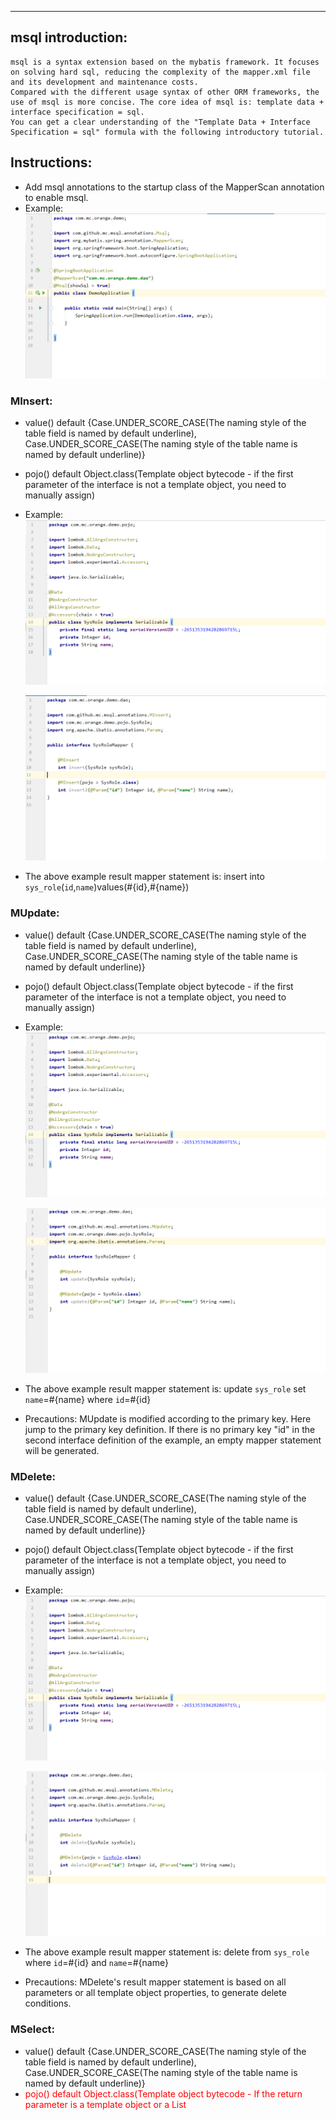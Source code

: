 ***

## **msql introduction:**

    msql is a syntax extension based on the mybatis framework. It focuses on solving hard sql, reducing the complexity of the mapper.xml file and its development and maintenance costs.
    Compared with the different usage syntax of other ORM frameworks, the use of msql is more concise. The core idea of msql is: template data + interface specification = sql.
    You can get a clear understanding of the "Template Data + Interface Specification = sql" formula with the following introductory tutorial.


## **Instructions:**

  * Add msql annotations to the startup class of the MapperScan annotation to enable msql.
  * Example:
    ![image](./images/20190808014446.png)


### MInsert:
  * value() default {Case.UNDER_SCORE_CASE(The naming style of the table field is named by default underline), Case.UNDER_SCORE_CASE(The naming style of the table name is named by default underline)}
  * pojo() default Object.class(Template object bytecode - if the first parameter of the interface is not a template object, you need to manually assign)
  * Example:
    ![image](./images/20190808023855.png)

    ![image](./images/20190808024026.png)
  * The above example result mapper statement is: insert into `sys_role`(`id`,`name`)values(#{id},#{name})


### MUpdate:
  * value() default {Case.UNDER_SCORE_CASE(The naming style of the table field is named by default underline), Case.UNDER_SCORE_CASE(The naming style of the table name is named by default underline)}
  * pojo() default Object.class(Template object bytecode - if the first parameter of the interface is not a template object, you need to manually assign)
  * Example:
    ![image](./images/20190808023855.png)

    ![image](./images/20190808105417.png)
  * The above example result mapper statement is: update `sys_role` set `name`=#{name} where `id`=#{id}
  * Precautions: MUpdate is modified according to the primary key. Here jump to the primary key definition. If there is no primary key "id" in the second interface definition of the example, an empty mapper statement will be generated.


### MDelete:

  * value() default {Case.UNDER_SCORE_CASE(The naming style of the table field is named by default underline), Case.UNDER_SCORE_CASE(The naming style of the table name is named by default underline)}
  * pojo() default Object.class(Template object bytecode - if the first parameter of the interface is not a template object, you need to manually assign)
  * Example:
    ![image](./images/20190808023855.png)

    ![image](./images/20190808111258.png)
  * The above example result mapper statement is: delete from `sys_role` where `id`=#{id} and `name`=#{name}
  * Precautions: MDelete's result mapper statement is based on all parameters or all template object properties, to generate delete conditions.


### MSelect:

  * value() default {Case.UNDER_SCORE_CASE(The naming style of the table field is named by default underline), Case.UNDER_SCORE_CASE(The naming style of the table name is named by default underline)}
  * <label style="color:red">pojo() default Object.class(Template object bytecode - If the return parameter is a template object or a List<template object>, the parsing return parameter is a template object, otherwise the first parameter of the interface is not a template object, then manual assignment is required.)</label>


# Subsequent supplement..
